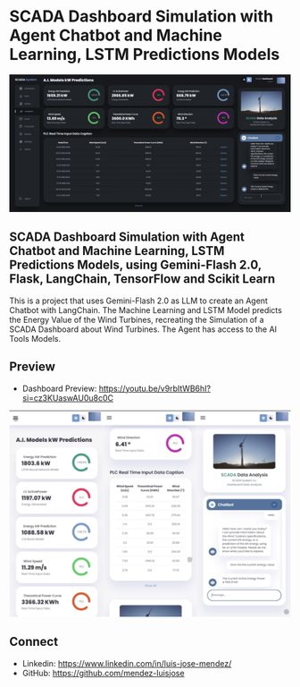 # SCADA Dashboard Simulation with Agent Chatbot and Machine Learning, LSTM Predictions Models

[![SCADA Dashboard Simulation with Agent Chatbot and Machine Learning, LSTM Predictions Models](./Dashboard-Preview-1.png)](https://youtu.be/v9rbItWB6hI?si=3dW5NvDJ3hi7ciRP)

## SCADA Dashboard Simulation with Agent Chatbot and Machine Learning, LSTM Predictions Models, using Gemini-Flash 2.0, Flask, LangChain, TensorFlow and Scikit Learn

This is a project that uses Gemini-Flash 2.0 as LLM to create an Agent  Chatbot with LangChain. The Machine Learning and LSTM Model predicts the Energy Value of the Wind Turbines, recreating the Simulation of a SCADA Dashboard about Wind Turbines. The Agent has access to the AI Tools Models.

## Preview

- Dashboard Preview: https://youtu.be/v9rbItWB6hI?si=cz3KUaswAU0u8c0C

[![SCADA Dashboard Simulation with Agent Chatbot and Machine Learning, LSTM Predictions Models](./Dashboard-Preview-2.jpg)](https://youtu.be/v9rbItWB6hI?si=3dW5NvDJ3hi7ciRP)

## Connect
- Linkedin: https://www.linkedin.com/in/luis-jose-mendez/
- GitHub: https://github.com/mendez-luisjose
